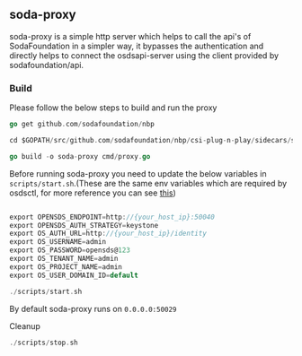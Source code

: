 ## soda-proxy

soda-proxy is a simple http server which helps to call the api's of SodaFoundation in a simpler way, it bypasses the authentication and directly helps to connect the osdsapi-server using the client provided by sodafoundation/api.

### Build
Please follow the below steps to build and run the proxy

```go
go get github.com/sodafoundation/nbp

cd $GOPATH/src/github.com/sodafoundation/nbp/csi-plug-n-play/sidecars/soda-proxy

go build -o soda-proxy cmd/proxy.go
```

Before running soda-proxy you need to update the below variables in `scripts/start.sh`.(These are the same env variables which are required by osdsctl, for more reference you can see [this](https://docs.sodafoundation.io/soda-gettingstarted/installation-using-ansible/#how-to-test-soda-projects-cluster))

```go

export OPENSDS_ENDPOINT=http://{your_host_ip}:50040
export OPENSDS_AUTH_STRATEGY=keystone
export OS_AUTH_URL=http://{your_host_ip}/identity
export OS_USERNAME=admin
export OS_PASSWORD=opensds@123
export OS_TENANT_NAME=admin
export OS_PROJECT_NAME=admin
export OS_USER_DOMAIN_ID=default
```

```go
./scripts/start.sh

```

By default soda-proxy runs on `0.0.0.0:50029`

Cleanup
```go
./scripts/stop.sh
```
